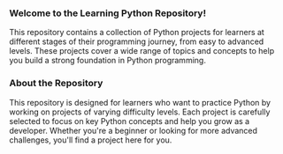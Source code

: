 ### Welcome to the Learning Python Repository! 
This repository contains a collection of Python projects for learners at different stages of their programming journey, from easy to advanced levels. These projects cover a wide range of topics and concepts to help you build a strong foundation in Python programming.

### About the Repository
This repository is designed for learners who want to practice Python by working on projects of varying difficulty levels. Each project is carefully selected to focus on key Python concepts and help you grow as a developer. Whether you're a beginner or looking for more advanced challenges, you'll find a project here for you.
